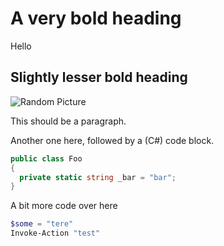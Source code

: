 # A very bold heading

Hello

## Slightly lesser bold heading

![Random Picture](https://s3-ap-southeast-2.amazonaws.com/karask.com/blog/postgres+docker+compose+seed+data.jpg)

This should be a paragraph.

Another one here, followed by a (C#) code block.

```csharp
public class Foo
{
  private static string _bar = "bar";
}
```

A bit more code over here

```powershell
$some = "tere"
Invoke-Action "test"
```
